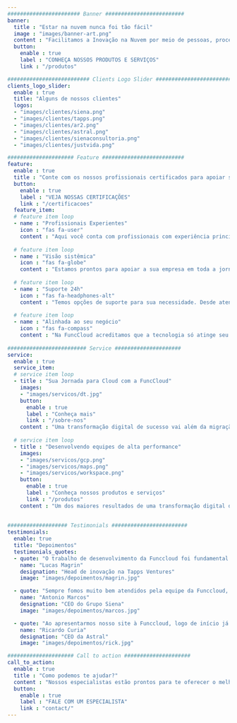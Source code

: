 ```yaml
---
####################### Banner #########################
banner:
  title : "Estar na nuvem nunca foi tão fácil"
  image : "images/banner-art.png"
  content : "Facilitamos a Inovação na Nuvem por meio de pessoas, processos e tecnologia. <br> A Transformação digital da sua empresa começa agora!"
  button:
    enable : true
    label : "CONHEÇA NOSSOS PRODUTOS E SERVIÇOS"
    link : "/produtos"

########################## Clients Logo Slider #########################
clients_logo_slider:
  enable : true
  title: "Alguns de nossos clientes"
  logos:
  - "images/clientes/siena.png"
  - "images/clientes/tapps.png"
  - "images/clientes/ar2.png"
  - "images/clientes/astral.png"
  - "images/clientes/sienaconsultoria.png"
  - "images/clientes/justvida.png"

##################### Feature ##########################
feature:
  enable : true
  title : "Conte com os nossos profissionais certificados para apoiar sua jornada na Nuvem."
  button:
    enable : true
    label : "VEJA NOSSAS CERTIFICAÇÕES"
    link : "/certificacoes"
  feature_item:
  # feature item loop
  - name : "Profissionais Experientes"
    icon : "fas fa-user"
    content : "Aqui você conta com profissionais com experiência principais nuvens do mercado."
    
  # feature item loop
  - name : "Visão sistêmica"
    icon : "fas fa-globe"
    content : "Estamos prontos para apoiar a sua empresa em toda a jornada de tecnologia."
    
  # feature item loop
  - name : "Suporte 24h"
    icon : "fas fa-headphones-alt"
    content : "Temos opções de suporte para sua necessidade. Desde atendimentos em horário comercial até atendimento 24h."
    
  # feature item loop
  - name : "Alinhada ao seu negócio"
    icon : "fas fa-compass"
    content : "Na FuncCloud acreditamos que a tecnologia só atinge seu valor máximo se estiver alinhada ao negócio."   
      
######################### Service #####################
service:
  enable : true
  service_item:
  # service item loop
  - title : "Sua Jornada para Cloud com a FuncCloud"
    images:
    - "images/servicos/dt.jpg"
    button:
      enable : true
      label : "Conheça mais"
      link : "/sobre-nos"
    content : "Uma transformação digital de sucesso vai além da migração de serviços para a nuvem. Ela tem que permitir que uma empresa crie vantagens competitivas ao acelerar seu processo de inovação, reduzir custos e aumentar a eficiência operacional. <br> Aqui na FuncCloud há mais de 5 anos transformamos nossos clientes usando uma combinação de serviços de consultoria com soluções avançadas de TI, adequadas a cada cliente. <br> Faça como nossos clientes que confiaram a sua jornada de transformação à FuncCloud."
      
  # service item loop
  - title : "Desenvolvendo equipes de alta performance"
    images:
    - "images/servicos/gcp.png"
    - "images/servicos/maps.png"
    - "images/servicos/workspace.png"
    button:
      enable : true
      label : "Conheça nossos produtos e serviços"
      link : "/produtos"
    content : "Um dos maiores resultados de uma transformação digital de sucesso é o aumento da performance de toda a organização. Por isto, nossos serviços engajam toda a empresa, da área de TI à área comercial, cobrindo desde uma migração para o Google Workspace, até a implementação de soluções de Geolocalização e/ou de Machine Learning e Inteligência Artificial."
       
       
################### Testimonials ########################
testimonials:
  enable: true
  title: "Depoimentos"
  testimonials_quotes:
  - quote: "O trabalho de desenvolvimento da Funccloud foi fundamental para conquistarmos um grande cliente. Sempre atenciosos com nossas dúvidas, a equipe foi ágil na execução e comprometidos com nosso sucesso. Estamos muito satisfeitos com o trabalho."
    name: "Lucas Magrin"
    designation: "Head de inovação na Tapps Ventures"
    image: "images/depoimentos/magrin.jpg"

  - quote: "Sempre fomos muito bem atendidos pela equipe da Funccloud, pois estão sempre prontos a nos atender e tirar nossas dúvidas, dando soluções para os problemas, auxiliando nossos colaboradores! O atendimento é perfeito!"
    name: "Antonio Marcos"
    designation: "CEO do Grupo Siena"
    image: "images/depoimentos/marcos.jpg"

  - quote: "Ao apresentarmos nosso site à Funccloud, logo de início já detectaram diversos pontos de melhoria, e ao final, sentimos o resultado imediato como, maiores visualizações. Com isso, alavancamos nossas vendas, através de nosso e-comerce que é uma ferramenta muito importante para o faturamento de nossa empresa."
    name: "Ricardo Curia"
    designation: "CEO da Astral"
    image: "images/depoimentos/rick.jpg"

##################### Call to action #####################
call_to_action:
  enable : true
  title : "Como podemos te ajudar?"
  content : "Nossos especialistas estão prontos para te oferecer o melhor para o seu negócio."
  button:
    enable : true
    label : "FALE COM UM ESPECIALISTA"
    link : "contact/"
---
```

